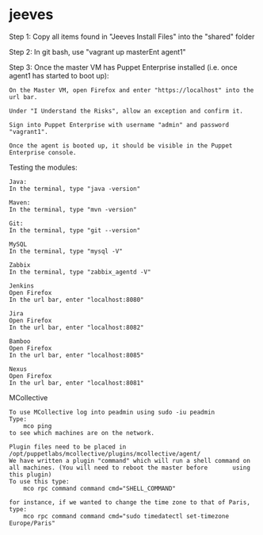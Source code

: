 # jeeves
Step 1: Copy all items found in "Jeeves Install Files" into the "shared" folder

Step 2: In git bash, use "vagrant up masterEnt agent1"

Step 3: Once the master VM has Puppet Enterprise installed (i.e. once agent1 has started to boot up):
	
	On the Master VM, open Firefox and enter "https://localhost" into the url bar.
	
	Under "I Understand the Risks", allow an exception and confirm it.
	
	Sign into Puppet Enterprise with username "admin" and password "vagrant1".
	
	Once the agent is booted up, it should be visible in the Puppet Enterprise console.
	

Testing the modules:

	Java:
	In the terminal, type "java -version"
	
	Maven:
	In the terminal, type "mvn -version"
	
	Git:
	In the terminal, type "git --version"
	
	MySQL
	In the terminal, type "mysql -V"
	
	Zabbix
	In the terminal, type "zabbix_agentd -V"
	
	Jenkins
	Open Firefox
	In the url bar, enter "localhost:8080"
	
	Jira
	Open Firefox
	In the url bar, enter "localhost:8082"
	
	Bamboo
	Open Firefox
	In the url bar, enter "localhost:8085"
	
	Nexus
	Open Firefox
	In the url bar, enter "localhost:8081"
	
MCollective

	To use MCollective log into peadmin using sudo -iu peadmin
	Type:
		mco ping
	to see which machines are on the network.

	Plugin files need to be placed in /opt/puppetlabs/mcollective/plugins/mcollective/agent/
	We have written a plugin "command" which will run a shell command on all machines. (You will need to reboot the master before 		using this plugin)
	To use this type:
		mco rpc command command cmd="SHELL_COMMAND"

	for instance, if we wanted to change the time zone to that of Paris, type:
		mco rpc command command cmd="sudo timedatectl set-timezone Europe/Paris"
	
	
